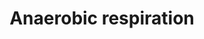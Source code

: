 ---
annotations:
- type: Pathway Ontology
  value: classic metabolic pathway
authors:
- J.Heckman
- MaintBot
- Mkutmon
- Egonw
- Ariutta
description: ''
last-edited: 2016-08-22
organisms:
- Saccharomyces cerevisiae
redirect_from:
- /index.php/Pathway:WP575
- /instance/WP575
schema-jsonld:
- '@context': https://schema.org/
  '@id': https://wikipathways.github.io/pathways/WP575.html
  '@type': Dataset
  creator:
    '@type': Organization
    name: WikiPathways
  description: ''
  keywords:
  - fumarate
  - pyruvate
  - dihydroxy-acetone-phosphate
  - lactate
  - glycerol-3-phosphate dehydrogenase
  - FADH2
  - FADH
  - FMN
  - H2
  - succinate dehydrogenase
  - succinate
  - H+
  - FAD
  - glycerol-3-phosphate
  - ubiquinone (30)
  - D-lactate
  license: CC0
  name: Anaerobic respiration
seo: CreativeWork
title: Anaerobic respiration
wpid: WP575
---